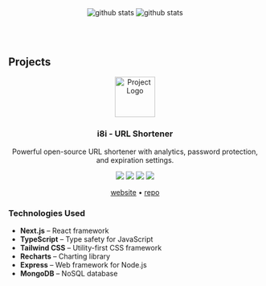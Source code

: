 <p align="center">
  <img align="center" src="https://github-readme-stats.vercel.app/api?username=An4s0&show_icons=true&theme=transparent&include_all_commits=true&ring_color=6e3bf3&title_color=6e3bf3&text_color=ffffff&icon_color=6e3bf3&hide_border=true" alt="github stats" />
  <img align="center" src="https://github-readme-stats.vercel.app/api/top-langs/?username=An4s0&layout=compact&show_icons=true&theme=transparent&include_all_commits=true&ring_color=6e3bf3&title_color=6e3bf3&text_color=ffffff&icon_color=6e3bf3&hide_border=true&&langs_count=20" alt="github stats" />
</p>
<br/><br/>

## Projects

<div align="center">
  <img src="https://i8i.pw/logo.svg" alt="Project Logo" width="80" />
	<h3>i8i - URL Shortener</h3>
	<p>Powerful open-source URL shortener with analytics, password protection, and expiration settings.</p>
</div>

<p align="center">
  <img src="https://img.shields.io/github/stars/An4s0/i8i?style=flat&logo=github&color=6e3bf3" />
  <img src="https://img.shields.io/github/forks/An4s0/i8i?style=flat&logo=github&color=6e3bf3" />
  <img src="https://img.shields.io/github/issues/An4s0/i8i?style=flat&logo=github&color=6e3bf3" />
  <img src="https://img.shields.io/github/license/An4s0/i8i?style=flat&logo=github&color=6e3bf3" />
</p>

<p align="center">
  <a href="https://i8i.pw">website</a> • 
  <a href="https://github.com/An4s0/i8i/">repo</a>
</p>

### Technologies Used

- **Next.js** – React framework
- **TypeScript** – Type safety for JavaScript
- **Tailwind CSS** – Utility-first CSS framework
- **Recharts** – Charting library
- **Express** – Web framework for Node.js
- **MongoDB** – NoSQL database
